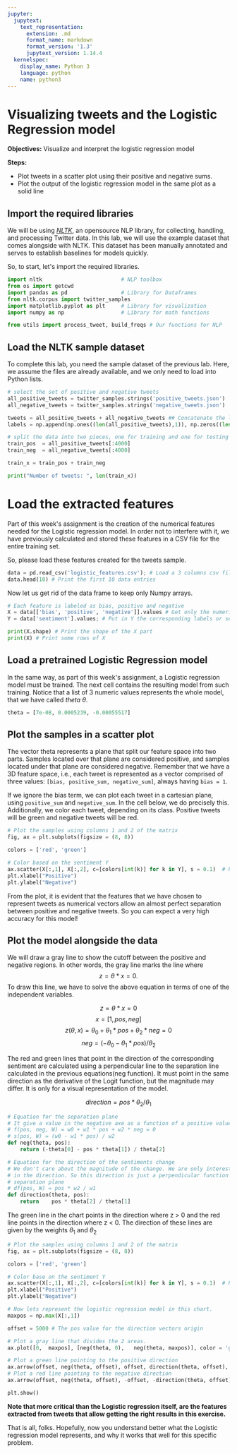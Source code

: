 ```yaml
---
jupyter:
  jupytext:
    text_representation:
      extension: .md
      format_name: markdown
      format_version: '1.3'
      jupytext_version: 1.14.4
  kernelspec:
    display_name: Python 3
    language: python
    name: python3
---
```


# Visualizing tweets and the Logistic Regression model

**Objectives:** Visualize and interpret the logistic regression model

**Steps:**
* Plot tweets in a scatter plot using their positive and negative sums.
* Plot the output of the logistic regression model in the same plot as a solid line


## Import the required libraries

We will be using [*NLTK*](http://www.nltk.org/howto/twitter.html), an opensource NLP library, for collecting, handling, and processing Twitter data. In this lab, we will use the example dataset that comes alongside with NLTK. This dataset has been manually annotated and serves to establish baselines for models quickly. 

So, to start, let's import the required libraries. 

```python
import nltk                         # NLP toolbox
from os import getcwd
import pandas as pd                 # Library for Dataframes 
from nltk.corpus import twitter_samples 
import matplotlib.pyplot as plt     # Library for visualization
import numpy as np                  # Library for math functions

from utils import process_tweet, build_freqs # Our functions for NLP
```

## Load the NLTK sample dataset

To complete this lab, you need the sample dataset of the previous lab. Here, we assume the files are already available, and we only need to load into Python lists.

```python
# select the set of positive and negative tweets
all_positive_tweets = twitter_samples.strings('positive_tweets.json')
all_negative_tweets = twitter_samples.strings('negative_tweets.json')

tweets = all_positive_tweets + all_negative_tweets ## Concatenate the lists. 
labels = np.append(np.ones((len(all_positive_tweets),1)), np.zeros((len(all_negative_tweets),1)), axis = 0)

# split the data into two pieces, one for training and one for testing (validation set) 
train_pos  = all_positive_tweets[:4000]
train_neg  = all_negative_tweets[:4000]

train_x = train_pos + train_neg 

print("Number of tweets: ", len(train_x))
```

# Load the extracted features

Part of this week's assignment is the creation of the numerical features needed for the Logistic regression model. In order not to interfere with it, we have previously calculated and stored these features in a CSV file for the entire training set.

So, please load these features created for the tweets sample. 

```python
data = pd.read_csv('logistic_features.csv'); # Load a 3 columns csv file using pandas function
data.head(10) # Print the first 10 data entries
```

Now let us get rid of the data frame to keep only Numpy arrays.

```python
# Each feature is labeled as bias, positive and negative
X = data[['bias', 'positive', 'negative']].values # Get only the numerical values of the dataframe
Y = data['sentiment'].values; # Put in Y the corresponding labels or sentiments

print(X.shape) # Print the shape of the X part
print(X) # Print some rows of X
```

## Load a pretrained Logistic Regression model

In the same way, as part of this week's assignment, a Logistic regression model must be trained. The next cell contains the resulting model from such training. Notice that a list of 3 numeric values represents the whole model, that we have called _theta_ $\theta$.

```python
theta = [7e-08, 0.0005239, -0.00055517]
```

## Plot the samples in a scatter plot

The vector theta represents a plane that split our feature space into two parts. Samples located over that plane are considered positive, and samples located under that plane are considered negative. Remember that we have a 3D feature space, i.e., each tweet is represented as a vector comprised of three values: `[bias, positive_sum, negative_sum]`, always having `bias = 1`. 

If we ignore the bias term, we can plot each tweet in a cartesian plane, using `positive_sum` and `negative_sum`. In the cell below, we do precisely this. Additionally, we color each tweet, depending on its class. Positive tweets will be green and negative tweets will be red.

```python
# Plot the samples using columns 1 and 2 of the matrix
fig, ax = plt.subplots(figsize = (8, 8))

colors = ['red', 'green']

# Color based on the sentiment Y
ax.scatter(X[:,1], X[:,2], c=[colors[int(k)] for k in Y], s = 0.1)  # Plot a dot for each pair of words
plt.xlabel("Positive")
plt.ylabel("Negative")
```

From the plot, it is evident that the features that we have chosen to represent tweets as numerical vectors allow an almost perfect separation between positive and negative tweets. So you can expect a very high accuracy for this model! 

## Plot the model alongside the data

We will draw a gray line to show the cutoff between the positive and negative regions. In other words, the gray line marks the line where $$ z = \theta * x = 0.$$
To draw this line, we have to solve the above equation in terms of one of the independent variables.

$$ z = \theta * x = 0$$
$$ x = [1, pos, neg] $$
$$ z(\theta, x) = \theta_0+ \theta_1 * pos + \theta_2 * neg = 0 $$
$$ neg = (-\theta_0 - \theta_1 * pos) / \theta_2 $$

The red and green lines that point in the direction of the corresponding sentiment are calculated using a perpendicular line to the separation line calculated in the previous equations(neg function). It must point in the same direction as the derivative of the Logit function, but the magnitude may differ. It is only for a visual representation of the model. 

$$direction = pos * \theta_2 / \theta_1$$

```python
# Equation for the separation plane
# It give a value in the negative axe as a function of a positive value
# f(pos, neg, W) = w0 + w1 * pos + w2 * neg = 0
# s(pos, W) = (w0 - w1 * pos) / w2
def neg(theta, pos):
    return (-theta[0] - pos * theta[1]) / theta[2]

# Equation for the direction of the sentiments change
# We don't care about the magnitude of the change. We are only interested 
# in the direction. So this direction is just a perpendicular function to the 
# separation plane
# df(pos, W) = pos * w2 / w1
def direction(theta, pos):
    return    pos * theta[2] / theta[1]
```

The green line in the chart points in the direction where z > 0 and the red line points in the direction where z < 0. The direction of these lines are given by the weights $\theta_1$ and $\theta_2$

```python
# Plot the samples using columns 1 and 2 of the matrix
fig, ax = plt.subplots(figsize = (8, 8))

colors = ['red', 'green']

# Color base on the sentiment Y
ax.scatter(X[:,1], X[:,2], c=[colors[int(k)] for k in Y], s = 0.1)  # Plot a dot for each pair of words
plt.xlabel("Positive")
plt.ylabel("Negative")

# Now lets represent the logistic regression model in this chart. 
maxpos = np.max(X[:,1])

offset = 5000 # The pos value for the direction vectors origin

# Plot a gray line that divides the 2 areas.
ax.plot([0,  maxpos], [neg(theta, 0),   neg(theta, maxpos)], color = 'gray') 

# Plot a green line pointing to the positive direction
ax.arrow(offset, neg(theta, offset), offset, direction(theta, offset), head_width=500, head_length=500, fc='g', ec='g')
# Plot a red line pointing to the negative direction
ax.arrow(offset, neg(theta, offset), -offset, -direction(theta, offset), head_width=500, head_length=500, fc='r', ec='r')

plt.show()
```

**Note that more critical than the Logistic regression itself, are the features extracted from tweets that allow getting the right results in this exercise.**

That is all, folks. Hopefully, now you understand better what the Logistic regression model represents, and why it works that well for this specific problem. 
